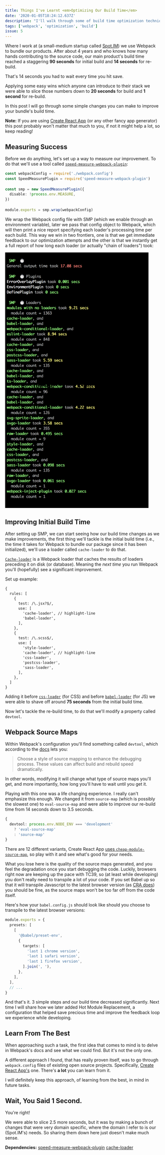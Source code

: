 ```yaml
---
title: Things I've Learnt <em>Optimizing Our Build Time</em>
date: '2020-01-05T18:24:12.637Z'
description: "I'll walk through some of build time optimization techniques we used for our products here at the company I work at."
tags: ['webpack', 'optimization', 'build']
issue: 5
---
```


Where I work at (a small-medium startup called [Spot.IM](https://www.spot.im/)) we use Webpack to bundle our products. After about 4 years and who knows how many hands contributing to the source code, our main product's build time reached a staggering **90 seconds** for initial build and **14 seconds** for re-build.

That's 14 seconds you had to wait every time you hit save.

Applying some easy wins which anyone can introduce to their stack we were able to slice those numbers down to **20 seconds** for build and **1 second** for re-build.

In this post I will go through some simple changes you can make to improve your bundle's build time.

<div class="sidenote">

**Note:** If you are using [Create React App](https://github.com/facebook/create-react-app) (or any other fancy app generator) this post probably won't matter that much to you, if not it might help a lot, so keep reading!

</div>

## Measuring Success

Before we do anything, let's set up a way to measure our improvement. To do that we'll use a tool called [`speed-measure-webpack-plugin`](https://www.npmjs.com/package/speed-measure-webpack-plugin):

```ts
const webpackConfig = require('./webpack.config')
const SpeedMeasurePlugin = require('speed-measure-webpack-plugin')

const smp = new SpeedMeasurePlugin({
  disable: !process.env.MEASURE,
})

module.exports = smp.wrap(webpackConfig)
```

We wrap the Webpack config file with SMP (which we enable through an environment variable), later we pass that config object to Webpack, which will then print a nice report specifying each loader's processing time per each build. This way we win in two frontiers, one is that we get immediate feedback to our optimization attempts and the other is that we instantly get a full report of how long each loader (or actually "chain of loaders") took:

<div class="imageWrapper" style="max-width: 467px">

![SMP Report](./smp-report@2x.png)

</div>
<!-- <img src="./smp-report@2x.png" style="width: 467px; background: red"/> -->

## Improving Initial Build Time

After setting up SMP, we can start seeing how our build time changes as we make improvements, the first thing we'll tackle is the initial build time (i.e., the time it takes for Webpack to bundle our package since it has been initialized), we'll use a loader called `cache-loader` to do that.

[`Cache-loader`](https://github.com/webpack-contrib/cache-loader) is a Webpack loader that caches the results of loaders preceding it on disk (or database). Meaning the _next time_ you run Webpack you'll (hopefully) see a significant improvement.

Set up example:

```tsx
{
  rules: [
    {
      test: /\.jsx?$/,
      use: [
        'cache-loader', // highlight-line
        'babel-loader',
      ],
    },
    {
      test: /\.scss$/,
      use: [
        'style-loader',
        'cache-loader', // highlight-line
        'css-loader',
        'postcss-loader',
        'sass-loader',
      ],
    },
  ]
}
```

Adding it before [`css-loader`](https://www.npmjs.com/package/css-loader) (for CSS) and before [`babel-loader`](https://www.npmjs.com/package/babel-loader/) (for JS) we were able to shave off around **75 seconds** from the initial build time.

Now let's tackle the re-build time, to do that we'll modify a property called `devtool`.

## Webpack Source Maps

Within Webpack's configuration you'll find something called `devtool`, which according to the [docs](https://webpack.js.org/configuration/devtool/) lets you:

> Choose a style of source mapping to enhance the debugging process. These values can affect build and rebuild speed dramatically.

In other words, modifying it will change what type of source maps you'll get, and more importantly, how long you'll have to wait until you get it.

Playing with this one was a life changing experience. I really can't emphasize this enough. We changed it from `source-map` (which is possibly the slowest one) to `eval-source-map` and were able to improve our re-build time from 14 seconds down to 3.5 seconds.

```ts
{
  devtool: process.env.NODE_ENV === 'development'
    ? 'eval-source-map'
    : 'source-map'
}
```

There are 12 different variants, Create React App [uses `cheap-module-source-map`](https://github.com/facebook/create-react-app/blob/master/packages/react-scripts/config/webpack.config.js#L153-L157), so play with it and see what's good for your needs.

What you lose here is the quality of the source maps generated, and you feel the degradation once you start debugging the code. Luckily, browsers right now are keeping up the pace with TC39, so (at least while developing) you don't really need to transpile a lot of your code. If you set Babel up so that it will transpile Javascript to the latest browser version (as [CRA does](https://github.com/facebook/create-react-app/blob/7ac8150af37d4f5617f4218619a2b607f2e20d56/packages/react-scripts/package.json#L98-L102)) you should be fine, as the source maps won't be too far off from the code itself.

Here's how your `babel.config.js` should look like should you choose to transpile to the latest browser versions:

```ts
module.exports = {
  presets: [
    [
      '@babel/preset-env',
      {
        targets: [
          'last 1 chrome version',
          'last 1 safari version',
          'last 1 firefox version',
        ].join(', '),
      },
    ],
  ],
  // ...
}
```

And that's it. 3 simple steps and our build time decreased significantly. Next time I will share how we later added Hot Module Replacement, a configuration that helped save precious time and improve the feedback loop we experience while developing.

## Learn From The Best

When approaching such a task, the first idea that comes to mind is to delve in Webpack's docs and see what we could find. But it's not the only one.

A different approach I found, that has really proven itself, was to go through `webpack.config` files of existing open source projects. Specifically, [Create React App's](https://github.com/facebook/create-react-app/blob/master/packages/react-scripts/config/webpack.config.js) one. There's **a lot** you can learn from it.

I will definitely keep this approach, of learning from the best, in mind in future tasks.

## Wait, You Said 1 Second.

You're right!

We were able to slice 2.5 more seconds, but it was by making a bunch of changes that were very domain specific, where the domain I refer to is our (Spot.IM's) needs. So sharing them down here just doesn't make much sense.

<div class="dependencies">

**Dependencies:**
<span class="dep">[speed-measure-webpack-plugin](https://www.npmjs.com/package/speed-measure-webpack-plugin)</span>
<span class="dep">[cache-loader](https://github.com/webpack-contrib/cache-loader)</span>

</div>
